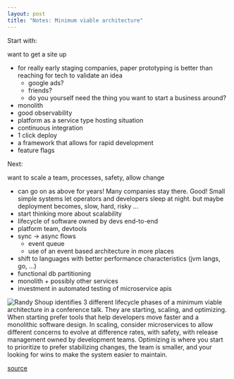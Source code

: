 ```yaml
---
layout: post
title: "Notes: Minimum viable architecture"
---
```


Start with:

want to get a site up

* for really early staging companies, paper prototyping is better than reaching for tech to validate an idea
  * google ads?
  * friends?
  * do you yourself need the thing you want to start a business around?
* monolith
* good observability
* platform as a service type hosting situation
* continuous integration
* 1 click deploy
* a framework that allows for rapid development
* feature flags

Next:

want to scale a team, processes, safety, allow change

* can go on as above for years! Many companies stay there. Good! Small simple systems let operators and developers sleep at night. but maybe deployment becomes, slow, hard, risky ...
* start thinking more about scalability
* lifecycle of software owned by devs end-to-end
* platform team, devtools
* sync -> async flows
  * event queue
  * use of an event based architecture in more places
* shift to languages with better performance characteristics (jvm langs, go, ...)
* functional db partitioning
* monolith + possibly other services
* investment in automated testing of microservice apis

![Randy Shoup identifies 3 different lifecycle phases of a minimum viable architecture in a conference talk. They are starting, scaling, and optimizing. When starting prefer tools that help developers move faster and a monolithic software design. In scaling, consider microservices to allow different concerns to evolve at difference rates, with safety, with release management owned by development teams. Optimizing is where you start to prioritize to prefer stabilizing changes, the team is smaller, and your looking for wins to make the system easier to maintain.](/assets/2023/minimum_viable_architecture_yow2022.png)

[source](https://www.youtube.com/watch?v=9Q7GANXn02k)